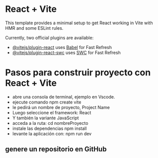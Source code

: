 # React + Vite

This template provides a minimal setup to get React working in Vite with HMR and some ESLint rules.

Currently, two official plugins are available:

- [@vitejs/plugin-react](https://github.com/vitejs/vite-plugin-react/blob/main/packages/plugin-react/README.md) uses [Babel](https://babeljs.io/) for Fast Refresh
- [@vitejs/plugin-react-swc](https://github.com/vitejs/vite-plugin-react-swc) uses [SWC](https://swc.rs/) for Fast Refresh

# Pasos para construir proyecto con React + Vite
 - abre una consola de terminal, ejemplo en Vscode.
 - ejecute comando npm create vite
 - le pedirá un nombre de proyecto, Project Name
 - Luego seleccione el framework: React
 - Y también la variante JavaScript
 - acceda  a la ruta: cd nombreProyecto
 - instale las dependencias npm install
 - levante la aplicación con: npm run dev

 ## genere un repositorio en GitHub